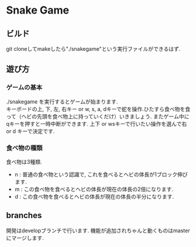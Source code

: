 # Snake Game

## ビルド
git cloneしてmakeしたら"./snakegame"という実行ファイルができるはず.

## 遊び方

### ゲームの基本
./snakegame を実行するとゲームが始まります.  
キーボードの上, 下, 左, 右キー or w, s, a, dキーで蛇を操作.ひたすら食べ物を食って（ヘビの先頭を食べ物上に持っていくだけ）いきましょう.
またゲーム中にqキーを押すと一時中断ができます.
上下 or wsキーで行いたい操作を選んで右 or d キーで決定です.

### 食べ物の種類
食べ物は3種類.  
* n : 普通の食べ物という認識で, これを食べるとヘビの体長が1ブロック伸びます.
* m : この食べ物を食べるとヘビの体長が現在の体長の2倍になります.
* d : この食べ物を食べるとヘビの体長が現在の体長の半分になります.

## branches
開発はdevelopブランチで行います.
機能が追加されちゃんと動くものはmasterにマージします.
